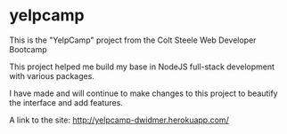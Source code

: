 # yelpcamp
This is the "YelpCamp" project from the Colt Steele Web Developer Bootcamp

This project helped me build my base in NodeJS full-stack development with various packages.

I have made and will continue to make changes to this project to beautify the interface and add features.

A link to the site: http://yelpcamp-dwidmer.herokuapp.com/
